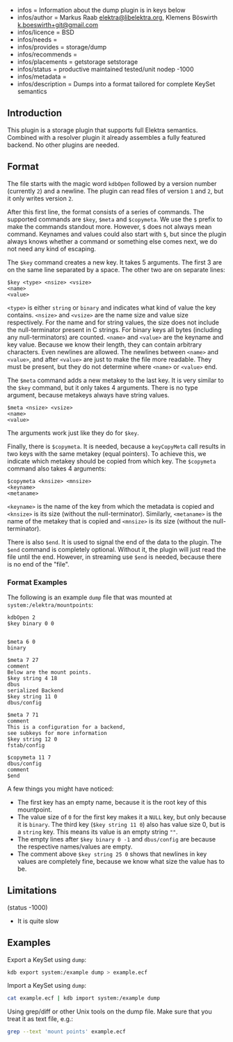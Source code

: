 - infos = Information about the dump plugin is in keys below
- infos/author = Markus Raab <elektra@libelektra.org>, Klemens Böswirth <k.boeswirth+git@gmail.com>
- infos/licence = BSD
- infos/needs =
- infos/provides = storage/dump
- infos/recommends =
- infos/placements = getstorage setstorage
- infos/status = productive maintained tested/unit nodep -1000
- infos/metadata =
- infos/description = Dumps into a format tailored for complete KeySet semantics

## Introduction

This plugin is a storage plugin that supports full Elektra
semantics. Combined with a resolver plugin it already assembles a fully
featured backend. No other plugins are needed.

## Format

The file starts with the magic word `kdbOpen` followed by a version number (currently `2`) and a newline.
The plugin can read files of version `1` and `2`, but it only writes version `2`.

After this first line, the format consists of a series of commands.
The supported commands are `$key`, `$meta` and `$copymeta`.
We use the `$` prefix to make the commands standout more.
However, `$` does not always mean command.
Keynames and values could also start with `$`, but since the plugin always knows whether a command or something else comes next, we do not need any kind of escaping.

The `$key` command creates a new key.
It takes 5 arguments.
The first 3 are on the same line separated by a space.
The other two are on separate lines:

```
$key <type> <nsize> <vsize>
<name>
<value>

```

`<type>` is either `string` or `binary` and indicates what kind of value the key contains.
`<nsize>` and `<vsize>` are the name size and value size respectively.
For the name and for string values, the size does not include the null-terminator present in C strings.
For binary keys all bytes (including any null-terminators) are counted.
`<name>` and `<value>` are the keyname and key value.
Because we know their length, they can contain arbitrary characters.
Even newlines are allowed.
The newlines between `<name>` and `<value>`, and after `<value>` are just to make the file more readable.
They must be present, but they do not determine where `<name>` or `<value>` end.

The `$meta` command adds a new metakey to the last key.
It is very similar to the `$key` command, but it only takes 4 arguments.
There is no type argument, because metakeys always have string values.

```
$meta <nsize> <vsize>
<name>
<value>

```

The arguments work just like they do for `$key`.

Finally, there is `$copymeta`.
It is needed, because a `keyCopyMeta` call results in two keys with the same metakey (equal pointers).
To achieve this, we indicate which metakey should be copied from which key.
The `$copymeta` command also takes 4 arguments:

```
$copymeta <knsize> <mnsize>
<keyname>
<metaname>

```

`<keyname>` is the name of the key from which the metadata is copied and `<knsize>` is its size (without the null-terminator).
Similarly, `<metaname>` is the name of the metakey that is copied and `<mnsize>` is its size (without the null-terminator).

There is also `$end`.
It is used to signal the end of the data to the plugin.
The `$end` command is completely optional.
Without it, the plugin will just read the file until the end.
However, in streaming use `$end` is needed, because there is no end of the "file".

### Format Examples

The following is an example `dump` file that was mounted at `system:/elektra/mountpoints`:

```
kdbOpen 2
$key binary 0 0


$meta 6 0
binary

$meta 7 27
comment
Below are the mount points.
$key string 4 18
dbus
serialized Backend
$key string 11 0
dbus/config

$meta 7 71
comment
This is a configuration for a backend,
see subkeys for more information
$key string 12 0
fstab/config

$copymeta 11 7
dbus/config
comment
$end
```

A few things you might have noticed:

- The first key has an empty name, because it is the root key of this mountpoint.
- The value size of `0` for the first key makes it a `NULL` key, but only because it is `binary`.
  The third key (`$key string 11 0`) also has value size 0, but is a `string` key.
  This means its value is an empty string `""`.
- The empty lines after `$key binary 0 -1` and `dbus/config` are because the respective names/values are empty.
- The comment above `$key string 25 0` shows that newlines in key values are completely fine, because we know what size the value has to be.

## Limitations

(status -1000)

- It is quite slow

## Examples

Export a KeySet using `dump`:

```sh
kdb export system:/example dump > example.ecf
```

Import a KeySet using `dump`:

```sh
cat example.ecf | kdb import system:/example dump
```

Using grep/diff or other Unix tools on the dump file. Make sure that you
treat it as text file, e.g.:

```sh
grep --text 'mount points' example.ecf
```
